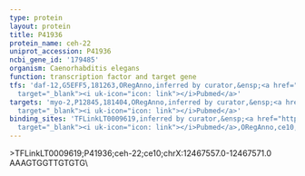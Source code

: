 ```yaml
---
type: protein
layout: protein
title: P41936
protein_name: ceh-22
uniprot_accession: P41936
ncbi_gene_id: '179485'
organism: Caenorhabditis elegans
function: transcription factor and target gene
tfs: 'daf-12,G5EFF5,181263,ORegAnno,inferred by curator,&ensp;<a href="https://www.ncbi.nlm.nih.gov/pubmed/?term=15375261%5Buid%5D"
  target="_blank"><i uk-icon="icon: link"></i>Pubmed</a>'
targets: 'myo-2,P12845,181404,ORegAnno,inferred by curator,&ensp;<a href="https://www.ncbi.nlm.nih.gov/pubmed/?term=7925019%5Buid%5D"
  target="_blank"><i uk-icon="icon: link"></i>Pubmed</a>'
binding_sites: 'TFLinkLT0009619,inferred by curator,&ensp;<a href="https://www.ncbi.nlm.nih.gov/pubmed/?term=7925019%5Buid%5D"
  target="_blank"><i uk-icon="icon: link"></i>Pubmed</a>,ORegAnno,ce10,chrX,12467557,12467571,+'
---
```

\>TFLinkLT0009619;P41936;ceh-22;ce10;chrX:12467557.0-12467571.0\AAAGTGGTTGTGTG\